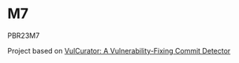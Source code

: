 # M7
PBR23M7

Project based on
[VulCurator: A Vulnerability-Fixing Commit Detector](https://www.researchgate.net/publication/365271012_VulCurator_a_vulnerability-fixing_commit_detector)
